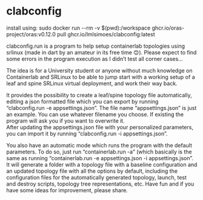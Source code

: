 # clabconfig

install using: 
sudo docker run --rm -v $(pwd):/workspace ghcr.io/oras-project/oras:v0.12.0 pull ghcr.io/lmlsimoes/clabconfig:latest


clabconfig.run is a program to help setup containerlab topologies using srlinux (made in dart by an amateur in its free time 😊). Please expect to find some errors in the program execution as I didn’t test all corner cases… 

The idea is for a University student or anyone without much knowledge on Containerlab and SRLinux to be able to jump start with a working setup of a leaf and spine SRLinux virtual deployment, and work their way back.

It provides the possibility to create a leaf/spine topology file automatically, editing a json formatted file which you can export by running “clabconfig.run -e appsettings.json”. The file name “appsettings.json” is just an example. You can use whatever filename you choose. If existing the program will ask you if you want to overwrite it.  
After updating the appsettings.json file with your personalized parameters, you can import it by running “clabconfig.run -i appsettings.json”.

You also have an automatic mode which runs the program with the default parameters. To do so, just run “containerlab.run -a” (which basically is the same as running “containerlab.run -e appsettings.json -i appsettings.json”. It will generate a folder with a topology file with a baseline configuration and an updated topology file with all the options by default, including the configuration files for the automatically generated topology, launch, test and destroy scripts, topology tree representations, etc.
Have fun and if you have some ideas for improvement, please share. 
